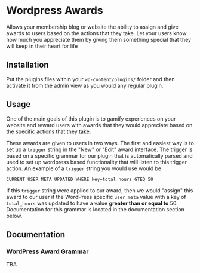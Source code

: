 # Wordpress Awards

Allows your membership blog or website the ability to assign and give awards to users based on the actions that they take. Let your users know how much you appreciate them by giving them something special that they will keep in their heart for life

## Installation

Put the plugins files within your `wp-content/plugins/` folder and then activate it from the admin view as you would any regular plugin.

## Usage

One of the main goals of this plugin is to gamify experiences on your website and reward users with awards that they would appreciate based on the specific actions that they take.

These awards are given to users in two ways. The first and easiest way is to set up a `trigger` string in the "New" or "Edit" award interface. The trigger is based on a specific grammar for our plugin that is automatically parsed and used to set up wordpress based functionality that will listen to this trigger action. An example of a `trigger` string you would use would be

`CURRENT_USER_META UPDATED WHERE key=total_hours GTEQ 50`

If this `trigger` string were applied to our award, then we would "assign" this award to our user if the WordPress specific `user_meta` value with a key of `total_hours` was updated to have a value **greater than or equal to** 50. Documentation for this grammar is located in the documentation section below.

## Documentation

### WordPress Award Grammar

TBA
